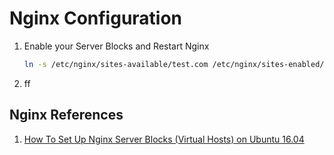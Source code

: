 # Nginx Configuration

1. Enable your Server Blocks and Restart Nginx
   ```bash
   ln -s /etc/nginx/sites-available/test.com /etc/nginx/sites-enabled/
   ```
2. ff


## Nginx References
1. [How To Set Up Nginx Server Blocks (Virtual Hosts) on Ubuntu 16.04](https://www.digitalocean.com/community/tutorials/how-to-set-up-nginx-server-blocks-virtual-hosts-on-ubuntu-16-04)
